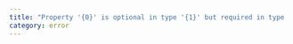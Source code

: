 ```yaml
---
title: "Property '{0}' is optional in type '{1}' but required in type '{2}'."
category: error
---
```


